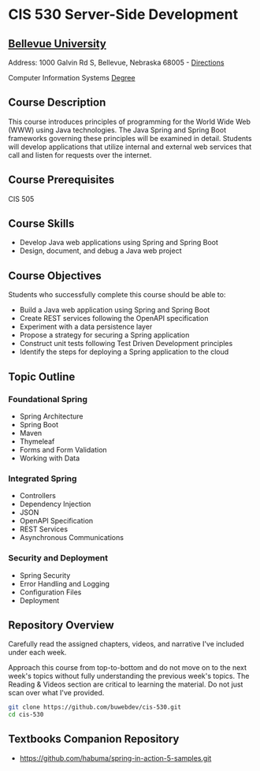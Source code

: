 # CIS 530 Server-Side Development
## [Bellevue University](http://bellevue.edu "Bellevue University is a private, non-profit university located in Bellevue, Nebraska, United States.")

Address: 1000 Galvin Rd S, Bellevue, Nebraska 68005 - [Directions](https://www.google.com/maps/dir/''/Bellevue+University/@41.1509562,-95.9896355,12z/data=!4m8!4m7!1m0!1m5!1m1!1s0x8793886a86ca807f:0x838e857240d175eb!2m2!1d-95.9195956!2d41.1509774 "Google maps")

Computer Information Systems [Degree](https://www.bellevue.edu/degrees/master/computer-info-systems-ms/ "Software Development Concentration.")

## Course Description
This course introduces principles of programming for the World Wide Web (WWW) using Java technologies.  The Java Spring and Spring Boot frameworks governing these principles will be examined in detail.  Students will develop applications that utilize internal and external web services that call and listen for requests over the internet. 

## Course Prerequisites
CIS 505

## Course Skills
* Develop Java web applications using Spring and Spring Boot
* Design, document, and debug a Java web project

## Course Objectives 
Students who successfully complete this course should be able to: 
* Build a Java web application using Spring and Spring Boot
* Create REST services following the OpenAPI specification
* Experiment with a data persistence layer
* Propose a strategy for securing a Spring application
* Construct unit tests following Test Driven Development principles
* Identify the steps for deploying a Spring application to the cloud

## Topic Outline
### Foundational Spring
* Spring Architecture
* Spring Boot
* Maven
* Thymeleaf
* Forms and Form Validation
* Working with Data
### Integrated Spring
* Controllers
* Dependency Injection
* JSON
* OpenAPI Specification
* REST Services
* Asynchronous Communications
### Security and Deployment 
* Spring Security 
* Error Handling and Logging
* Configuration Files
* Deployment

## Repository Overview
Carefully read the assigned chapters, videos, and narrative I've included under each week.

Approach this course from top-to-bottom and do not move on to the next week's topics without fully understanding the previous week's topics.  The Reading & Videos section are critical to learning the material.  Do not just scan over what I've provided.  

```bash
git clone https://github.com/buwebdev/cis-530.git
cd cis-530
```

## Textbooks Companion Repository
* https://github.com/habuma/spring-in-action-5-samples.git 